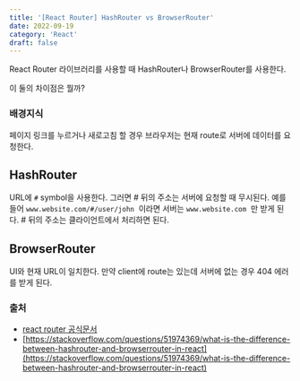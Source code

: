 ```yaml
---
title: '[React Router] HashRouter vs BrowserRouter'
date: 2022-09-19
category: 'React'
draft: false
---
```


React Router 라이브러리를 사용할 때 HashRouter나 BrowserRouter를 사용한다.

이 둘의 차이점은 뭘까?

### 배경지식

페이지 링크를 누르거나 새로고침 할 경우 브라우저는 현재 route로 서버에 데이터를 요청한다.

## HashRouter

URL에 `#` symbol을 사용한다. 그러면 # 뒤의 주소는 서버에 요청할 때 무시된다. 예를 들어 `www.website.com/#/user/john`  이라면 서버는 `www.website.com`  만 받게 된다. # 뒤의 주소는 클라이언트에서 처리하면 된다.

## BrowserRouter

UI와 현재 URL이 일치한다.
만약 client에 route는 있는데 서버에 없는 경우 404 에러를 받게 된다.

### 출처

- [react router 공식문서](<[https://reactrouter.com/en/main/router-components/browser-router](https://reactrouter.com/en/main/router-components/browser-router)>)
- [https://stackoverflow.com/questions/51974369/what-is-the-difference-between-hashrouter-and-browserrouter-in-react](https://stackoverflow.com/questions/51974369/what-is-the-difference-between-hashrouter-and-browserrouter-in-react)

